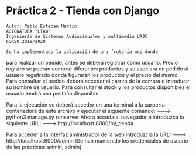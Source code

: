 # Práctica 2 - Tienda con Django

    Autor: Pablo Esteban Martín
    ASIGNATURA "LTAW"
    Ingeniería de Sistemas Audiovisuales y multimedia URJC
    CURSO 2019/2020

    Se ha implementado la aplicación de una frutería-web donde
para realizar un pedido, antes se deberá registrar como usuario.
    Previo registro se podrán comprar diferentes productos y se
asociará un pedido al usuario registrado donde figurarán los productos
y el precio del mismo. Para consultar el pedido deberá acceder al carrito
de la compra e introducir su nombre de usuario. Para consultar el stock
y los productos disponibles el usuario tendrá una pestaña disponible.

  Para la ejecución se deberá acceder en una terminal a la carperta contenedora
de este archivo y ejecutar el siguiente comando:
---> python3 manage.py runserver
Ahora acceda al navegador e introduzca la siguiente URL:
---> http://localhost:8000/mi_tienda

  Para acceder a la interfaz aministrador de la web introduzcla la URL:
---> http://localhost:8000/admin
  (Se han mantenido los credenciales de usuario de las prácticas: admin, admin)
